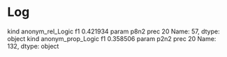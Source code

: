 # Log

kind     anonym_rel_Logic
f1               0.421934
param                p8n2
prec                   20
Name: 57, dtype: object
kind     anonym_prop_Logic
f1                0.358506
param                 p2n2
prec                    20
Name: 132, dtype: object
